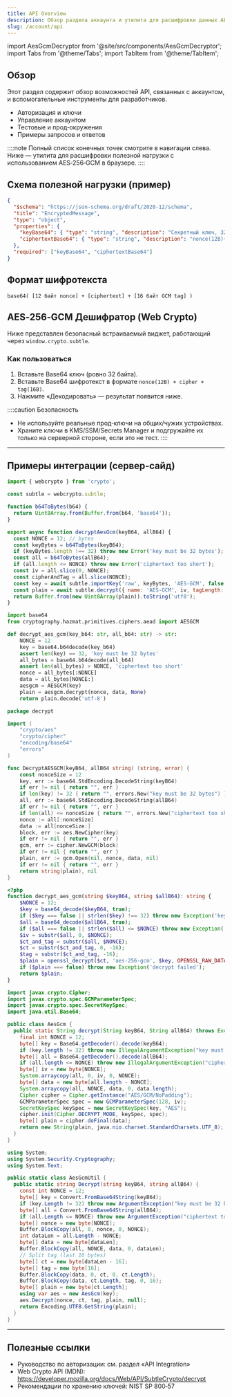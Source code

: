 ```yaml
---
title: API Overview
description: Обзор раздела аккаунта и утилита для расшифровки данных AES‑256‑GCM (Web Crypto)
slug: /account/api
---
```


import AesGcmDecryptor from '@site/src/components/AesGcmDecryptor';
import Tabs from '@theme/Tabs';
import TabItem from '@theme/TabItem';

## Обзор

Этот раздел содержит обзор возможностей API, связанных с аккаунтом, и вспомогательные инструменты для разработчиков.

- Авторизация и ключи
- Управление аккаунтом
- Тестовые и прод‑окружения
- Примеры запросов и ответов

::::note
Полный список конечных точек смотрите в навигации слева. Ниже — утилита для расшифровки полезной нагрузки с использованием AES‑256‑GCM в браузере.
::::

## Схема полезной нагрузки (пример)

```json
{
  "$schema": "https://json-schema.org/draft/2020-12/schema",
  "title": "EncryptedMessage",
  "type": "object",
  "properties": {
    "keyBase64": { "type": "string", "description": "Секретный ключ, 32 байта, Base64" },
    "ciphertextBase64": { "type": "string", "description": "nonce(12B)+cipher+tag(16B), Base64" }
  },
  "required": ["keyBase64", "ciphertextBase64"]
}
```

## Формат шифротекста

```text
base64( [12 байт nonce] + [ciphertext] + [16 байт GCM tag] )
```

## AES‑256‑GCM Дешифратор (Web Crypto)

Ниже представлен безопасный встраиваемый виджет, работающий через `window.crypto.subtle`.

### Как пользоваться

1. Вставьте Base64 ключ (ровно 32 байта).
2. Вставьте Base64 шифротекст в формате `nonce(12B) + cipher + tag(16B)`.
3. Нажмите «Декодировать» — результат появится ниже.

::::caution Безопасность
- Не используйте реальные прод‑ключи на общих/чужих устройствах.
- Храните ключи в KMS/SSM/Secrets Manager и подгружайте их только на серверной стороне, если это не тест.
::::

<AesGcmDecryptor />

---

## Примеры интеграции (сервер‑сайд)

<Tabs>
  <TabItem value="node" label="Node.js (crypto)">

```js
import { webcrypto } from 'crypto';

const subtle = webcrypto.subtle;

function b64ToBytes(b64) {
  return Uint8Array.from(Buffer.from(b64, 'base64'));
}

export async function decryptAesGcm(keyB64, allB64) {
  const NONCE = 12; // bytes
  const keyBytes = b64ToBytes(keyB64);
  if (keyBytes.length !== 32) throw new Error('key must be 32 bytes');
  const all = b64ToBytes(allB64);
  if (all.length <= NONCE) throw new Error('ciphertext too short');
  const iv = all.slice(0, NONCE);
  const cipherAndTag = all.slice(NONCE);
  const key = await subtle.importKey('raw', keyBytes, 'AES-GCM', false, ['decrypt']);
  const plain = await subtle.decrypt({ name: 'AES-GCM', iv, tagLength: 128 }, key, cipherAndTag);
  return Buffer.from(new Uint8Array(plain)).toString('utf8');
}
```

  </TabItem>
  <TabItem value="python" label="Python (cryptography)">

```python
import base64
from cryptography.hazmat.primitives.ciphers.aead import AESGCM

def decrypt_aes_gcm(key_b64: str, all_b64: str) -> str:
    NONCE = 12
    key = base64.b64decode(key_b64)
    assert len(key) == 32, 'key must be 32 bytes'
    all_bytes = base64.b64decode(all_b64)
    assert len(all_bytes) > NONCE, 'ciphertext too short'
    nonce = all_bytes[:NONCE]
    data = all_bytes[NONCE:]
    aesgcm = AESGCM(key)
    plain = aesgcm.decrypt(nonce, data, None)
    return plain.decode('utf-8')
```

  </TabItem>
  <TabItem value="go" label="Go (crypto/aes)">

```go
package decrypt

import (
    "crypto/aes"
    "crypto/cipher"
    "encoding/base64"
    "errors"
)

func DecryptAESGCM(keyB64, allB64 string) (string, error) {
    const nonceSize = 12
    key, err := base64.StdEncoding.DecodeString(keyB64)
    if err != nil { return "", err }
    if len(key) != 32 { return "", errors.New("key must be 32 bytes") }
    all, err := base64.StdEncoding.DecodeString(allB64)
    if err != nil { return "", err }
    if len(all) <= nonceSize { return "", errors.New("ciphertext too short") }
    nonce := all[:nonceSize]
    data := all[nonceSize:]
    block, err := aes.NewCipher(key)
    if err != nil { return "", err }
    gcm, err := cipher.NewGCM(block)
    if err != nil { return "", err }
    plain, err := gcm.Open(nil, nonce, data, nil)
    if err != nil { return "", err }
    return string(plain), nil
}
```

  </TabItem>
  <TabItem value="php" label="PHP (openssl)">

```php
<?php
function decrypt_aes_gcm(string $keyB64, string $allB64): string {
    $NONCE = 12;
    $key = base64_decode($keyB64, true);
    if ($key === false || strlen($key) !== 32) throw new Exception('key must be 32 bytes');
    $all = base64_decode($allB64, true);
    if ($all === false || strlen($all) <= $NONCE) throw new Exception('ciphertext too short');
    $iv = substr($all, 0, $NONCE);
    $ct_and_tag = substr($all, $NONCE);
    $ct = substr($ct_and_tag, 0, -16);
    $tag = substr($ct_and_tag, -16);
    $plain = openssl_decrypt($ct, 'aes-256-gcm', $key, OPENSSL_RAW_DATA, $iv, $tag, '');
    if ($plain === false) throw new Exception('decrypt failed');
    return $plain;
}
```

  </TabItem>
  <TabItem value="java" label="Java (javax.crypto)">

```java
import javax.crypto.Cipher;
import javax.crypto.spec.GCMParameterSpec;
import javax.crypto.spec.SecretKeySpec;
import java.util.Base64;

public class AesGcm {
  public static String decrypt(String keyB64, String allB64) throws Exception {
    final int NONCE = 12;
    byte[] key = Base64.getDecoder().decode(keyB64);
    if (key.length != 32) throw new IllegalArgumentException("key must be 32 bytes");
    byte[] all = Base64.getDecoder().decode(allB64);
    if (all.length <= NONCE) throw new IllegalArgumentException("ciphertext too short");
    byte[] iv = new byte[NONCE];
    System.arraycopy(all, 0, iv, 0, NONCE);
    byte[] data = new byte[all.length - NONCE];
    System.arraycopy(all, NONCE, data, 0, data.length);
    Cipher cipher = Cipher.getInstance("AES/GCM/NoPadding");
    GCMParameterSpec spec = new GCMParameterSpec(128, iv);
    SecretKeySpec keySpec = new SecretKeySpec(key, "AES");
    cipher.init(Cipher.DECRYPT_MODE, keySpec, spec);
    byte[] plain = cipher.doFinal(data);
    return new String(plain, java.nio.charset.StandardCharsets.UTF_8);
  }
}
```

  </TabItem>
  <TabItem value="csharp" label="C# (.NET AesGcm)">

```csharp
using System;
using System.Security.Cryptography;
using System.Text;

public static class AesGcmUtil {
  public static string Decrypt(string keyB64, string allB64) {
    const int NONCE = 12;
    byte[] key = Convert.FromBase64String(keyB64);
    if (key.Length != 32) throw new ArgumentException("key must be 32 bytes");
    byte[] all = Convert.FromBase64String(allB64);
    if (all.Length <= NONCE) throw new ArgumentException("ciphertext too short");
    byte[] nonce = new byte[NONCE];
    Buffer.BlockCopy(all, 0, nonce, 0, NONCE);
    int dataLen = all.Length - NONCE;
    byte[] data = new byte[dataLen];
    Buffer.BlockCopy(all, NONCE, data, 0, dataLen);
    // Split tag (last 16 bytes)
    byte[] ct = new byte[dataLen - 16];
    byte[] tag = new byte[16];
    Buffer.BlockCopy(data, 0, ct, 0, ct.Length);
    Buffer.BlockCopy(data, ct.Length, tag, 0, 16);
    byte[] plain = new byte[ct.Length];
    using var aes = new AesGcm(key);
    aes.Decrypt(nonce, ct, tag, plain, null);
    return Encoding.UTF8.GetString(plain);
  }
}
```

  </TabItem>
</Tabs>

---

## Полезные ссылки

- Руководство по авторизации: см. раздел «API Integration»
- Web Crypto API (MDN): https://developer.mozilla.org/docs/Web/API/SubtleCrypto/decrypt
- Рекомендации по хранению ключей: NIST SP 800‑57

